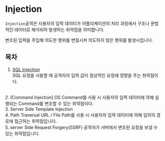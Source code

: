 # Injection

`Injection`공격은 사용자의 입력 데이터가
어플리케이션의 처리 과정에서
구조나 문법적인 데이터로
해석되어 발생하는 취약점을 의미합니다.

변조된 입력을 주입해 의도한 행위를
변질시켜 의도하지 않은 행위를 발생시킵니다.

## 목차

1. [SQL Injection](./SQL_Injection.md)</br>
SQL 요청을 사용할 때 공격자의 입력 값이
정상적인 요청에 영향을 주는 취약점이다.
</br>
2. [Command Injection]
OS Command를 사용 시 사용자의
입력 데이터에 의해 실행되는
Command를 변조할 수 있는 취약점이다.
</br>
3. Server Side Template Injection
</br>
4. Path Traversal
URL / File Path를 사용 시
사용자의 입력 데이터에 의해
임의의 경로에 접근하는 취약점입니다.
</br>
5. server Side Request Forgery(SSRF)
공격자가 서버에서 변조된 요청을 보낼 수 있는 취약점입니다.


